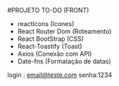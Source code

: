 #PROJETO TO-DO (FRONT)

- reactIcons (Icones)
- React Router Dom (Roteamento)
- React BootStrap (CSS)
- React-Toastify (Toast)
- Axios (Conexão com API)
- Date-fns (Formatação de datas)

login : email@teste.com
senha:1234
